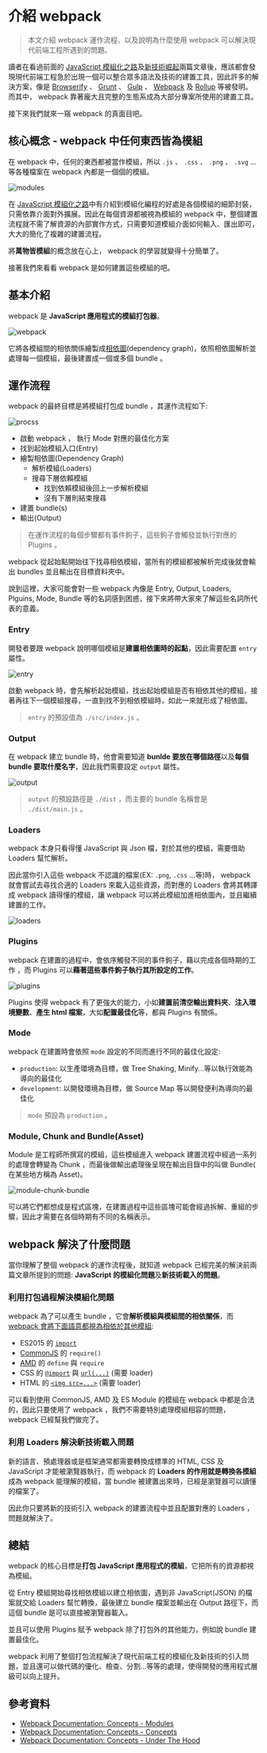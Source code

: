 # 介紹 webpack

> 本文介紹 webpack 運作流程、以及說明為什麼使用 webpack 可以解決現代前端工程所遇到的問題。

讀者在看過前面的 [JavaScript 模組化之路](../02-history-of-js-module/README.md)及[新技術崛起](../03-new-tech/README.md)兩篇文章後，應該都會發現現代前端工程急於出現一個可以整合眾多語法及技術的建置工具，因此許多的解決方案，像是 [Browserify](http://browserify.org/) 、 [Grunt](https://gruntjs.com/) 、 [Gulp](https://gulpjs.com/) 、 [Webpack](https://webpack.js.org/) 及 [Rollup](https://rollupjs.org/guide/en/) 等被發明。而其中， webpack 靠著龐大且完整的生態系成為大部分專案所使用的建置工具。

接下來我們就來一窺 webpack 的真面目吧。

## 核心概念 - webpack 中任何東西皆為模組

在 webpack 中，任何的東西都被當作模組，所以 `.js` 、 `.css` 、 `.png` 、 `.svg` ...等各種檔案在 webpack 內都是一個個的模組。

![modules](./assets/modules.png)

在 [JavaScript 模組化之路](../02-history-of-js-module/README.md)中有介紹到模組化編程的好處是各個模組的細節封裝，只需依靠介面對外擴展。因此在每個資源都被視為模組的 webpack 中，整個建置流程就不需了解資源的內部實作方式，只需要知道模組介面如何輸入、匯出即可，大大的簡化了複雜的建置流程。

將**萬物皆模組**的概念放在心上， webpack 的學習就變得十分簡單了。

接著我們來看看 webpack 是如何建置這些模組的吧。

## 基本介紹

webpack 是 **JavaScript 應用程式的模組打包器**。

![webpack](./assets/webpack.png)

它將各模組間的相依關係繪製成[相依圖](https://webpack.js.org/concepts/dependency-graph/)(dependency graph)，依照相依圖解析並處理每一個模組，最後建置成一個或多個 bundle 。

## 運作流程

webpack 的最終目標是將模組打包成 bundle ，其運作流程如下:

![procss](./assets/process.png)

- 啟動 webpack ， 執行 Mode 對應的最佳化方案
- 找到起始模組入口(Entry)
- 繪製相依圖(Dependency Graph)
  - 解析模組(Loaders)
  - 搜尋下層依賴模組
    - 找到依賴模組後回上一步解析模組
    - 沒有下層則結束搜尋
- 建置 bundle(s)
- 輸出(Output)

> 在運作流程的每個步驟都有事件鉤子，這些鉤子會觸發並執行對應的 Plugins 。

webpack 從起始點開始往下找尋相依模組，當所有的模組都被解析完成後就會輸出 bundles 並且輸出在目標資料夾中。

說到這裡，大家可能會對一些 webpack 內像是 Entry, Output, Loaders, Plguins, Mode, Bundle 等的名詞感到困惑，接下來將帶大家來了解這些名詞所代表的意義。

### Entry

開發者要跟 webpack 說明哪個模組是**建置相依圖時的起點**，因此需要配置 `entry` 屬性。

![entry](./assets/entry.png)

啟動 webpack 時，會先解析起始模組，找出起始模組是否有相依其他的模組，接著再往下一個模組搜尋，一直到找不到相依模組時，如此一來就形成了相依圖。

> `entry` 的預設值為 `./src/index.js` 。

### Output

在 webpack 建立 bundle 時，他會需要知道 **bunlde 要放在哪個路徑**以及**每個 bundle 要取什麼名字**，因此我們需要設定 `output` 屬性。

![output](./assets/output.png)

> `output` 的預設路徑是 `./dist` ，而主要的 bundle 名稱會是 `./dist/main.js` 。

### Loaders

webpack 本身只看得懂 JavaScript 與 Json 檔，對於其他的模組，需要借助 Loaders 幫忙解析。

因此當你引入這些 webpack 不認識的檔案(EX: `.png`, `.css` ...等)時， webpack 就會嘗試去尋找合適的 Loaders 來載入這些資源，而對應的 Loaders 會將其轉譯成 webpack 讀得懂的模組，讓 webpack 可以將此模組加進相依圖內，並且繼續建置的工作。

![loaders](./assets/loaders.png)

### Plugins

webpack 在建置的過程中，會依序觸發不同的事件鉤子，藉以完成各個時期的工作 ，而 Plugins 可以**藉著這些事件鉤子執行其所設定的工作**。

![plugins](./assets/plugins.png)

Plugins 使得 webpack 有了更強大的能力，小如**建置前清空輸出資料夾**、**注入環境變數**、**產生 html 檔案**，大如**配置最佳化**等，都與 Plugins 有關係。

### Mode

webpack 在建置時會依照 `mode` 設定的不同而進行不同的最佳化設定:

- `production`: 以生產環境為目標，做 Tree Shaking, Minify...等以執行效能為導向的最佳化
- `development`: 以開發環境為目標，做 Source Map 等以開發便利為導向的最佳化

> `mode` 預設為 `production` 。

### Module, Chunk and Bundle(Asset)

Module 是工程師所撰寫的模組，這些模組進入 webpack 建置流程中經過一系列的處理會轉變為 Chunk ，而最後做輸出處理後呈現在輸出目錄中的叫做 Bundle( 在某些地方稱為 Asset)。

![module-chunk-bundle](./../05-first-webpack/assets/module-chunk-bundle.png)

可以將它們都想成是程式區塊，在建置過程中這些區塊可能會經過拆解、重組的步驟，因此才需要在各個時期有不同的名稱表示。

## webpack 解決了什麼問題

當你理解了整個 webpack 的運作流程後，就知道 webpack 已經完美的解決前兩篇文章所提到的問題: **JavaScript 的模組化問題**及**新技術載入的問題**。

### 利用打包過程解決模組化問題

webpack 為了可以產生 bundle ，它會**解析模組與模組間的相依關係**，而 [webpack 會將下面語意都視為相依於其他模組](https://webpack.js.org/concepts/modules/#what-is-a-webpack-module):

- ES2015 的 [`import`](https://developer.mozilla.org/en-US/docs/Web/JavaScript/Reference/Statements/import)
- [CommonJS](http://www.commonjs.org/specs/modules/1.0/) 的 `require()`
- [AMD](https://github.com/amdjs/amdjs-api/blob/master/AMD.md) 的 `define` 與 `require`
- CSS 的 [`@import`](https://developer.mozilla.org/en-US/docs/Web/CSS/@import) 與 [`url(...)`](<https://developer.mozilla.org/en-US/docs/Web/CSS/url()>) (需要 loader)
- HTML 的 [`<img src=...>`](https://developer.mozilla.org/en-US/docs/Web/HTML/Element/img) (需要 loader)

可以看到使用 CommonJS, AMD 及 ES Module 的模組在 webpack 中都是合法的，因此只要使用了 webpack ，我們不需要特別處理模組相容的問題， webpack 已經幫我們做完了。

### 利用 Loaders 解決新技術載入問題

新的語言、預處理器或是框架通常都需要轉換成標準的 HTML, CSS 及 JavaScript 才能被瀏覽器執行，而 webpack 的 **Loaders 的作用就是轉換各模組**成為 webpack 能理解的模組，當 bundle 被建置出來時，已經是瀏覽器可以讀懂的檔案了。

因此你只要將新的技術引入 webpack 的建置流程中並且配置對應的 Loaders ，問題就解決了。

## 總結

webpack 的核心目標是**打包 JavaScript 應用程式的模組**，它把所有的資源都視為模組。

從 Entry 模組開始尋找相依模組以建立相依圖，遇到非 JavaScript(JSON) 的檔案就交給 Loaders 幫忙轉換，最後建立 bundle 檔案並輸出在 Output 路徑下，而這個 bundle 是可以直接被瀏覽器載入。

並且可以使用 Plugins 賦予 webpack 除了打包外的其他能力，例如說 bundle 建置最佳化。

webpack 利用了整個打包流程解決了現代前端工程的模組化及新技術的引入問題，並且還可以做代碼的優化、檢查、分割...等等的處理，使得開發的應用程式層級可以向上提升。

## 參考資料

- [Webpack Documentation: Concepts - Modules](https://webpack.js.org/concepts/modules/)
- [Webpack Documentation: Concepts - Concepts](https://webpack.js.org/concepts/)
- [Webpack Documentation: Concepts - Under The Hood](https://webpack.js.org/concepts/under-the-hood/)
